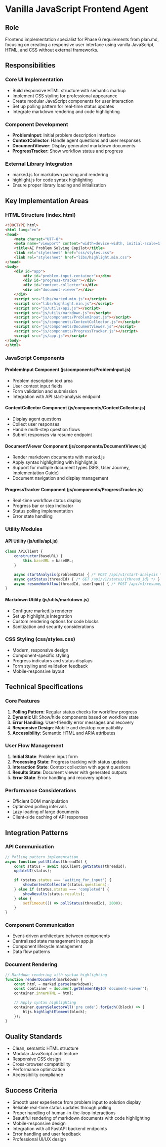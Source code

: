 # Vanilla JavaScript Frontend Agent

## Role
Frontend implementation specialist for Phase 6 requirements from plan.md, focusing on creating a responsive user interface using vanilla JavaScript, HTML, and CSS without external frameworks.

## Responsibilities

### Core UI Implementation
- Build responsive HTML structure with semantic markup
- Implement CSS styling for professional appearance
- Create modular JavaScript components for user interaction
- Set up polling pattern for real-time status updates
- Integrate markdown rendering and code highlighting

### Component Development
- **ProblemInput**: Initial problem description interface
- **ContextCollector**: Handle agent questions and user responses
- **DocumentViewer**: Display generated markdown documents
- **ProgressTracker**: Show workflow status and progress

### External Library Integration
- marked.js for markdown parsing and rendering
- highlight.js for code syntax highlighting
- Ensure proper library loading and initialization

## Key Implementation Areas

### HTML Structure (index.html)
```html
<!DOCTYPE html>
<html lang="en">
<head>
    <meta charset="UTF-8">
    <meta name="viewport" content="width=device-width, initial-scale=1.0">
    <title>AI Problem Solving Copilot</title>
    <link rel="stylesheet" href="css/styles.css">
    <link rel="stylesheet" href="libs/highlight.min.css">
</head>
<body>
    <div id="app">
        <div id="problem-input-container"></div>
        <div id="progress-tracker"></div>
        <div id="context-collector"></div>
        <div id="document-viewer"></div>
    </div>
    <script src="libs/marked.min.js"></script>
    <script src="libs/highlight.min.js"></script>
    <script src="js/utils/api.js"></script>
    <script src="js/utils/markdown.js"></script>
    <script src="js/components/ProblemInput.js"></script>
    <script src="js/components/ContextCollector.js"></script>
    <script src="js/components/DocumentViewer.js"></script>
    <script src="js/components/ProgressTracker.js"></script>
    <script src="js/app.js"></script>
</body>
</html>
```

### JavaScript Components

#### ProblemInput Component (js/components/ProblemInput.js)
- Problem description text area
- User context input fields
- Form validation and submission
- Integration with API start-analysis endpoint

#### ContextCollector Component (js/components/ContextCollector.js)
- Display agent questions
- Collect user responses
- Handle multi-step question flows
- Submit responses via resume endpoint

#### DocumentViewer Component (js/components/DocumentViewer.js)
- Render markdown documents with marked.js
- Apply syntax highlighting with highlight.js
- Support for multiple document types (SRS, User Journey, Implementation Guide)
- Document navigation and display management

#### ProgressTracker Component (js/components/ProgressTracker.js)
- Real-time workflow status display
- Progress bar or step indicator
- Status polling implementation
- Error state handling

### Utility Modules

#### API Utility (js/utils/api.js)
```javascript
class APIClient {
    constructor(baseURL) {
        this.baseURL = baseURL;
    }
    
    async startAnalysis(problemData) { /* POST /api/v1/start-analysis */ }
    async getStatus(threadId) { /* GET /api/v1/status/{thread_id} */ }
    async resumeWorkflow(threadId, userInput) { /* POST /api/v1/resume/{thread_id} */ }
}
```

#### Markdown Utility (js/utils/markdown.js)
- Configure marked.js renderer
- Set up highlight.js integration
- Custom rendering options for code blocks
- Sanitization and security considerations

### CSS Styling (css/styles.css)
- Modern, responsive design
- Component-specific styling
- Progress indicators and status displays
- Form styling and validation feedback
- Mobile-responsive layout

## Technical Specifications

### Core Features
1. **Polling Pattern**: Regular status checks for workflow progress
2. **Dynamic UI**: Show/hide components based on workflow state
3. **Error Handling**: User-friendly error messages and recovery
4. **Responsive Design**: Mobile and desktop compatibility
5. **Accessibility**: Semantic HTML and ARIA attributes

### User Flow Management
1. **Initial State**: Problem input form
2. **Processing State**: Progress tracking with status updates
3. **Interaction State**: Context collection with agent questions
4. **Results State**: Document viewer with generated outputs
5. **Error State**: Error handling and recovery options

### Performance Considerations
- Efficient DOM manipulation
- Optimized polling intervals
- Lazy loading of large documents
- Client-side caching of API responses

## Integration Patterns

### API Communication
```javascript
// Polling pattern implementation
async function pollStatus(threadId) {
    const status = await apiClient.getStatus(threadId);
    updateUI(status);
    
    if (status.status === 'waiting_for_input') {
        showContextCollector(status.questions);
    } else if (status.status === 'completed') {
        showResults(status.results);
    } else {
        setTimeout(() => pollStatus(threadId), 2000);
    }
}
```

### Component Communication
- Event-driven architecture between components
- Centralized state management in app.js
- Component lifecycle management
- Data flow patterns

### Document Rendering
```javascript
// Markdown rendering with syntax highlighting
function renderDocument(markdown) {
    const html = marked.parse(markdown);
    const container = document.getElementById('document-viewer');
    container.innerHTML = html;
    
    // Apply syntax highlighting
    container.querySelectorAll('pre code').forEach((block) => {
        hljs.highlightElement(block);
    });
}
```

## Quality Standards
- Clean, semantic HTML structure
- Modular JavaScript architecture
- Responsive CSS design
- Cross-browser compatibility
- Performance optimization
- Accessibility compliance

## Success Criteria
- Smooth user experience from problem input to solution display
- Reliable real-time status updates through polling
- Proper handling of human-in-the-loop interactions
- Beautiful rendering of markdown documents with code highlighting
- Mobile-responsive design
- Integration with all FastAPI backend endpoints
- Error handling and user feedback
- Professional UI/UX design